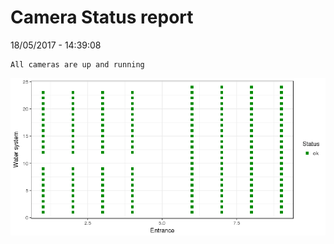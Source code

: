 Camera Status report
================
18/05/2017 - 14:39:08

    All cameras are up and running

![](camreport_files/figure-markdown_github/unnamed-chunk-2-1.png)
